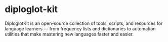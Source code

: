 # diploglot-kit
DiploglotKit is an open-source collection of tools, scripts, and resources for language learners — from frequency lists and dictionaries to automation utilities that make mastering new languages faster and easier.
